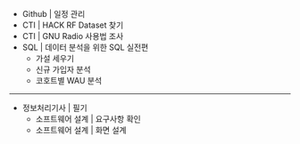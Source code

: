 - Github | 일정 관리
- CTI | HACK RF Dataset 찾기
- CTI | GNU Radio 사용법 조사
- SQL | 데이터 분석을 위한 SQL 실전편
  - 가설 세우기
  - 신규 가입자 분석
  - 코호트별 WAU 분석
---
- 정보처리기사 | 필기
  - 소프트웨어 설계 | 요구사항 확인
  - 소프트웨어 설계 | 화면 설계  

